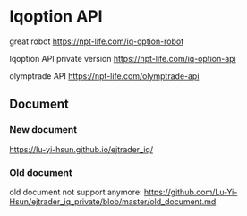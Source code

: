 # Iqoption API

great robot
https://npt-life.com/iq-option-robot

Iqoption API private version https://npt-life.com/iq-option-api

olymptrade API https://npt-life.com/olymptrade-api

## Document

### New document

https://lu-yi-hsun.github.io/ejtrader_iq/
 
### Old document

old document not support anymore:
https://github.com/Lu-Yi-Hsun/ejtrader_iq_private/blob/master/old_document.md
